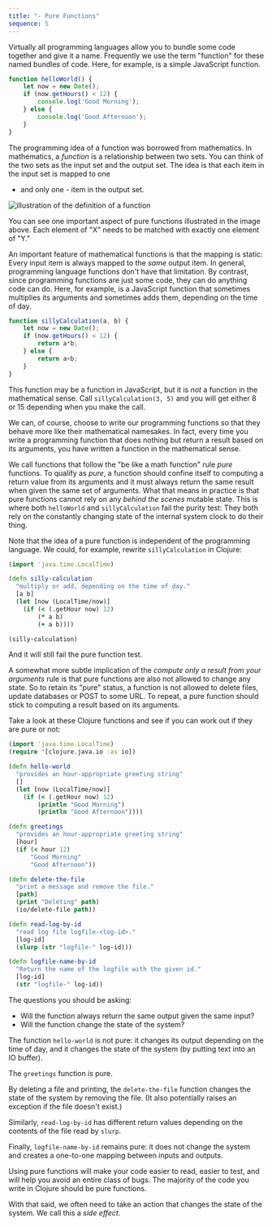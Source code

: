 ```yaml
---
title: "- Pure Functions"
sequence: 5
---
```


Virtually all programming languages allow you to bundle some code together and give it
a name. Frequently we use the term "function" for these named bundles of code.
Here, for example, is a simple JavaScript function.

```js
function helloWorld() {
    let now = new Date();
    if (now.getHours() < 12) {
        console.log('Good Morning');
    } else {
        console.log('Good Afternoon');
    }
}
```

The programming idea of a function was borrowed from mathematics.
In mathematics, a _function_ is a relationship between two sets.
You can think of the two sets as the input set and the output set.
The idea is that each item in the input set is mapped to one
- and only one - item in the output set.

![illustration of the definition of a function](https://upload.wikimedia.org/wikipedia/commons/thumb/d/df/Function_color_example_3.svg/447px-Function_color_example_3.svg.png "illustration of the definition of a function")

You can see one important aspect of pure functions illustrated in the image above. Each element of "X" needs to be matched with exactly one element of "Y."

An important feature of mathematical functions is that the mapping is static: Every
input item is always mapped to the _same_ output item. In general, programming language
functions don't have that limitation.
By contrast, since programming functions are just some code, they can do anything
code can do. Here, for example, is a JavaScript function that sometimes
multiplies its arguments and sometimes adds them, depending on the time of day.

```js
function sillyCalculation(a, b) {
    let now = new Date();
    if (now.getHours() < 12) {
        return a*b;
    } else {
        return a+b;
    }
}
```

This function may be a function in JavaScript, but it is _not_ a function in the mathematical
sense. Call `sillyCalculation(3, 5)` and you will get either 8 or 15 depending when you make the call.

We can, of course, choose to write our programming functions so that they behave more like their
mathematical namesakes. In fact, every time you write a programming
function that does nothing but return a result based on its arguments, you have written a
function in the mathematical sense.

We call functions that follow the "be like a math function" rule _pure_ functions.
To qualify as _pure_, a function should confine itself to computing a return value from its
arguments and it must always return the same result when given the same set of arguments.
What that means in practice is that pure functions cannot rely on any _behind the scenes_
mutable state. This is where both `helloWorld` and `sillyCalculation` fail the purity test:
They both rely on the constantly changing state of the internal system clock to do their thing.

Note that the idea of a pure function is independent of the programming language. We could,
for example, rewrite `sillyCalculation` in Clojure:

```clojure
(import 'java.time.LocalTime)

(defn silly-calculation
  "multiply or add, depending on the time of day."
  [a b]
  (let [now (LocalTime/now)]
    (if (< (.getHour now) 12)
        (* a b)
        (+ a b))))

(silly-calculation)
```

And it will still fail the pure function test.

A somewhat more subtle implication of the _compute only a result from your arguments_ rule
is that pure functions are also not allowed to change
any state. So to retain its "pure" status, a function is not allowed to delete files,
update databases or POST to some URL. To repeat, a pure function
should stick to computing a result based on its arguments.

Take a look at these Clojure functions and see if you can work out if they
are pure or not:

```clojure
(import 'java.time.LocalTime)
(require '[clojure.java.io :as io])

(defn hello-world
  "provides an hour-appropriate greeting string"
  []
  (let [now (LocalTime/now)]
    (if (< (.getHour now) 12)
        (println "Good Morning")
        (println "Good Afternoon"))))

(defn greetings
  "provides an hour-appropriate greeting string"
  [hour]
  (if (< hour 12)
      "Good Morning"
      "Good Afternoon"))

(defn delete-the-file
  "print a message and remove the file."
  [path]
  (print "Deleting" path)
  (io/delete-file path))

(defn read-log-by-id
  "read log file logfile-<log-id>."
  [log-id]
  (slurp (str "logfile-" log-id)))

(defn logfile-name-by-id
  "Return the name of the logfile with the given id."
  [log-id]
  (str "logfile-" log-id))
```

The questions you should be asking:

- Will the function always return the same output given the same input?
- Will the function change the state of the system?

The function `hello-world` is not pure: it changes its output depending on the time of day, and it changes the state of the system (by putting text into an IO buffer).

The `greetings` function _is_ pure.

By deleting a file and printing, the `delete-the-file` function changes the state of the system by removing the file. (It also potentially raises an exception if the file doesn't exist.)

Similarly, `read-log-by-id` has different return values depending on the contents of the file read by `slurp`.

Finally, `logfile-name-by-id` remains pure: it does not change the system and creates a one-to-one mapping between inputs and outputs.

Using pure functions will make your code easier to read, easier to test, and will help you avoid an entire class of bugs. The majority of the code you write in Clojure should be pure functions.

With that said, we often need to take an action that changes the state of the system. We call this a _side effect_.